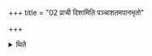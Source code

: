 +++
title = "02 प्राची दिशामिति पञ्चाशतमपानभृतो"

+++

<details><summary>थिते</summary>

प्राची दिशामिति पञ्चाशतमपानभृतो यथा प्राणभृतः । बाह्यामुपधायान्तरामन्तराम् २
</details>
